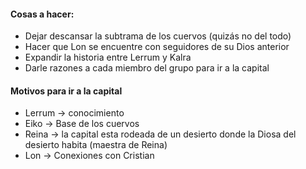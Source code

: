 
#### Cosas a hacer:
- Dejar descansar la subtrama de los cuervos (quizás no del todo)
- Hacer que Lon se encuentre con seguidores de su Dios anterior
- Expandir la historia entre Lerrum y Kalra
- Darle razones a cada miembro del grupo para ir a la capital

#### Motivos para ir a la capital
- Lerrum -> conocimiento
- Eiko -> Base de los cuervos
- Reina -> la capital esta rodeada de un desierto donde la Diosa del desierto habita (maestra de Reina)
- Lon -> Conexiones con Cristian